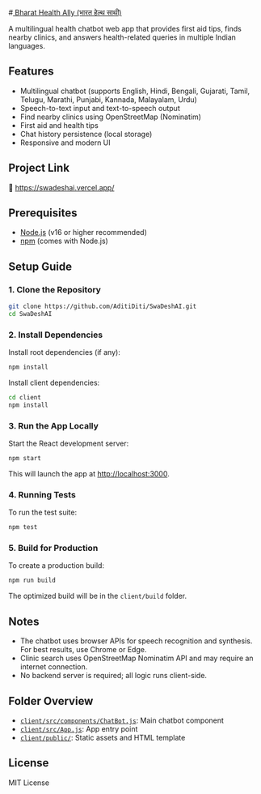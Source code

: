 #[ Bharat Health Ally (भारत हेल्थ साथी)](https://swadeshai.vercel.app/)

A multilingual health chatbot web app that provides first aid tips, finds nearby clinics, and answers health-related queries in multiple Indian languages.

## Features

- Multilingual chatbot (supports English, Hindi, Bengali, Gujarati, Tamil, Telugu, Marathi, Punjabi, Kannada, Malayalam, Urdu)
- Speech-to-text input and text-to-speech output
- Find nearby clinics using OpenStreetMap (Nominatim)
- First aid and health tips
- Chat history persistence (local storage)
- Responsive and modern UI

## Project Link
🔗 https://swadeshai.vercel.app/

## Prerequisites

- [Node.js](https://nodejs.org/) (v16 or higher recommended)
- [npm](https://www.npmjs.com/) (comes with Node.js)

## Setup Guide

### 1. Clone the Repository

```sh
git clone https://github.com/AditiDiti/SwaDeshAI.git
cd SwaDeshAI
```

### 2. Install Dependencies

Install root dependencies (if any):

```sh
npm install
```

Install client dependencies:

```sh
cd client
npm install
```

### 3. Run the App Locally

Start the React development server:

```sh
npm start
```

This will launch the app at [http://localhost:3000](http://localhost:3000).

### 4. Running Tests

To run the test suite:

```sh
npm test
```

### 5. Build for Production

To create a production build:

```sh
npm run build
```

The optimized build will be in the `client/build` folder.

## Notes

- The chatbot uses browser APIs for speech recognition and synthesis. For best results, use Chrome or Edge.
- Clinic search uses OpenStreetMap Nominatim API and may require an internet connection.
- No backend server is required; all logic runs client-side.

## Folder Overview

- [`client/src/components/ChatBot.js`](client/src/components/ChatBot.js): Main chatbot component
- [`client/src/App.js`](client/src/App.js): App entry point
- [`client/public/`](client/public/): Static assets and HTML template

## License

MIT License
